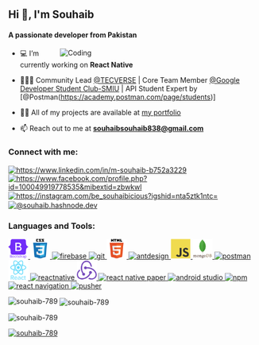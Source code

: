 
<h2 align="start">Hi 👋, I'm Souhaib</h2>
<h4 align="start">A passionate developer from Pakistan</h4>
<img align="right" alt="Coding" width="400" src="https://shorturl.at/elmH4"></img>
   

- 💻 I’m currently working on **React Native**

- 👨🏻‍💻 Community Lead [@TECVERSE](https://tecverse.netlify.app) |
      Core Team Member [@Google Developer Student Club-SMIU](https://gdsc.community.dev/sindh-madressatul-islam-university/) | API Student Expert by [@Postman(https://academy.postman.com/page/students)]

- 👨‍💻 All of my projects are available at [my portfolio](https://souhaib-dev.netlify.app/)

- 📫 Reach out to me at **souhaibsouhaib838@gmail.com**



<h3 align="left">Connect with me:</h3>
<p align="left">
<a href="https://linkedin.com/in/m-souhaib-b752a3229" target="blank"><img align="center" src="https://raw.githubusercontent.com/rahuldkjain/github-profile-readme-generator/master/src/images/icons/Social/linked-in-alt.svg" alt="https://www.linkedin.com/in/m-souhaib-b752a3229" height="30" width="40" /></a>
<a href="https://fb.com/profile.php?id=100049919778535&mibextid=zbwkwl" target="blank"><img align="center" src="https://raw.githubusercontent.com/rahuldkjain/github-profile-readme-generator/master/src/images/icons/Social/facebook.svg" alt="https://www.facebook.com/profile.php?id=100049919778535&mibextid=zbwkwl" height="30" width="40" /></a>
<a href="https://instagram.com/be_souhaibicious?igshid=nta5ztk1ntc=" target="blank"><img align="center" src="https://raw.githubusercontent.com/rahuldkjain/github-profile-readme-generator/master/src/images/icons/Social/instagram.svg" alt="https://instagram.com/be_souhaibicious?igshid=nta5ztk1ntc=" height="30" width="40" /></a>
<a href="https://@souhaib.hashnode.dev" target="blank"><img align="center" src="https://raw.githubusercontent.com/rahuldkjain/github-profile-readme-generator/master/src/images/icons/Social/hashnode.svg" alt="@souhaib.hashnode.dev" height="30" width="40" /></a>
</p>

<h3 align="left">Languages and Tools:</h3>
<p align="left">  <a href="https://getbootstrap.com" target="_blank" rel="noreferrer"> <img src="https://raw.githubusercontent.com/devicons/devicon/master/icons/bootstrap/bootstrap-plain-wordmark.svg" alt="bootstrap" width="40" height="40"/> </a> <a href="https://www.w3schools.com/css/" target="_blank" rel="noreferrer"> <img src="https://raw.githubusercontent.com/devicons/devicon/master/icons/css3/css3-original-wordmark.svg" alt="css3" width="40" height="40"/> </a> <a href="https://firebase.google.com/" target="_blank" rel="noreferrer"> <img src="https://www.vectorlogo.zone/logos/firebase/firebase-icon.svg" alt="firebase" width="40" height="40"/> </a> <a href="https://git-scm.com/" target="_blank" rel="noreferrer"> <img src="https://www.vectorlogo.zone/logos/git-scm/git-scm-icon.svg" alt="git" width="40" height="40"/> </a> <a href="https://www.w3.org/html/" target="_blank" rel="noreferrer"> <img src="https://raw.githubusercontent.com/devicons/devicon/master/icons/html5/html5-original-wordmark.svg" alt="html5" width="40" height="40"/> </a> 
    <a href="https://ant.design/" target="_blank" rel="noreferrer"> <img src="https://static-00.iconduck.com/assets.00/ant-design-icon-2048x2046-tx16mhk6.png" alt="antdesign" width="40" height="40"/> </a> <a href="https://developer.mozilla.org/en-US/docs/Web/JavaScript" target="_blank" rel="noreferrer"> <img src="https://raw.githubusercontent.com/devicons/devicon/master/icons/javascript/javascript-original.svg" alt="javascript" width="40" height="40"/> </a> <a href="https://www.mongodb.com/" target="_blank" rel="noreferrer"> <img src="https://raw.githubusercontent.com/devicons/devicon/master/icons/mongodb/mongodb-original-wordmark.svg" alt="mongodb" width="40" height="40"/> </a> <a href="https://postman.com" target="_blank" rel="noreferrer"> <img src="https://www.vectorlogo.zone/logos/getpostman/getpostman-icon.svg" alt="postman" width="40" height="40"/> </a> <a href="https://reactjs.org/" target="_blank" rel="noreferrer"> <img src="https://raw.githubusercontent.com/devicons/devicon/master/icons/react/react-original-wordmark.svg" alt="react" width="40" height="40"/> </a> <a href="https://reactnative.dev/" target="_blank" rel="noreferrer"> <img src="https://reactnative.dev/img/header_logo.svg" alt="reactnative" width="40" height="40"/> </a> <a href="https://redux.js.org" target="_blank" rel="noreferrer"> <img src="https://raw.githubusercontent.com/devicons/devicon/master/icons/redux/redux-original.svg" alt="redux" width="40" height="40"/> </a> 
<a href="https://reactnativepaper.com/" target="_blank" rel="noreferrer"> <img src="https://pbs.twimg.com/profile_images/1197491571849084933/HAwtsa-i_400x400.jpg" alt="react native paper" width="40" height="40"/> </a>
<a href="https://shorturl.at/CEFQ9" target="_blank" rel="noreferrer"> <img src="https://static-00.iconduck.com/assets.00/android-studio-icon-486x512-zp9um7zl.png" alt="android studio" width="40" height="40"/> </a>
<a href="https://www.npmjs.com/" target="_blank" rel="noreferrer"> <img src="https://www.svgrepo.com/show/354128/npm.svg" alt="npm" width="60" height="40"/> </a>
<a href="https://reactnavigation.org/)" target="_blank" rel="noreferrer"> <img src="https://avatars.githubusercontent.com/u/29647600?s=280&v=4" alt="react navigation" width="40" height="40"/> </a>
<a href="https://pusher.com/" target="_blank" rel="noreferrer"> <img src="https://www.svgrepo.com/show/354235/pusher-icon.svg" alt="pusher" width="40" height="40"/> </a></p>



<p><img align="left" src="https://github-readme-stats.vercel.app/api/top-langs?username=souhaib-789&show_icons=true&locale=en&layout=compact" alt="souhaib-789" /></p>

<p>&nbsp;<img align="center" src="https://github-readme-stats.vercel.app/api?username=souhaib-789&show_icons=true&locale=en" alt="souhaib-789" /></p>

<p align="left"> <img src="https://komarev.com/ghpvc/?username=souhaib-789&label=Profile%20views&color=0e75b6&style=flat" alt="souhaib-789" /> </p>

<p align="left"> 
  <a href="https://github.com/ryo-ma/github-profile-trophy">
    <img src="https://github-profile-trophy.vercel.app/?username=souhaib-789" alt="souhaib-789" />
  </a> 
</p>
